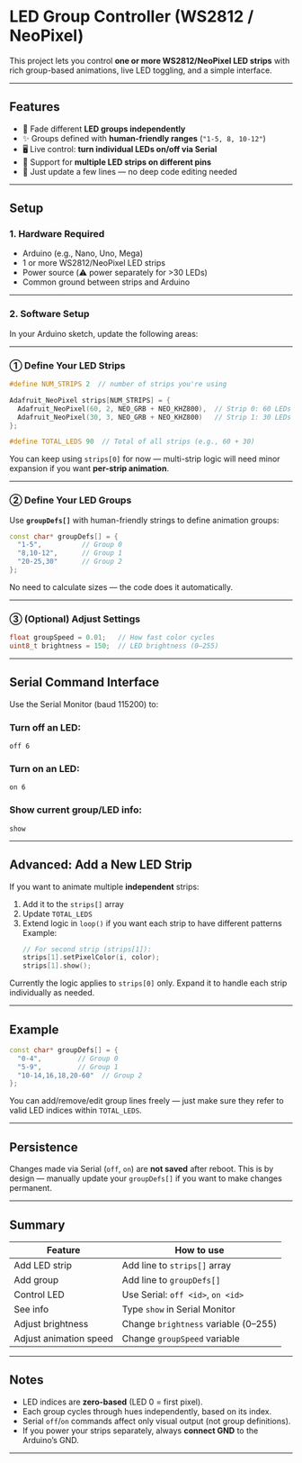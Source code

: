 # LED Group Controller (WS2812 / NeoPixel)

This project lets you control **one or more WS2812/NeoPixel LED strips** with rich group-based animations, live LED toggling, and a simple interface.

---

## Features

- 🌈 Fade different **LED groups independently**
- ✨ Groups defined with **human-friendly ranges** (`"1-5, 8, 10-12"`)
- 🖥️ Live control: **turn individual LEDs on/off via Serial**
- 🔌 Support for **multiple LED strips on different pins**
- 🔧 Just update a few lines — no deep code editing needed

---

## Setup

### 1. Hardware Required

- Arduino (e.g., Nano, Uno, Mega)
- 1 or more WS2812/NeoPixel LED strips
- Power source (⚠️ power separately for >30 LEDs)
- Common ground between strips and Arduino

---

### 2. Software Setup

In your Arduino sketch, update the following areas:

---

### ① Define Your LED Strips

```cpp
#define NUM_STRIPS 2  // number of strips you're using

Adafruit_NeoPixel strips[NUM_STRIPS] = {
  Adafruit_NeoPixel(60, 2, NEO_GRB + NEO_KHZ800),  // Strip 0: 60 LEDs on pin 2
  Adafruit_NeoPixel(30, 3, NEO_GRB + NEO_KHZ800)   // Strip 1: 30 LEDs on pin 3
};

#define TOTAL_LEDS 90  // Total of all strips (e.g., 60 + 30)
```

You can keep using `strips[0]` for now — multi-strip logic will need minor expansion if you want **per-strip animation**.

---

### ② Define Your LED Groups

Use **`groupDefs[]`** with human-friendly strings to define animation groups:

```cpp
const char* groupDefs[] = {
  "1-5",          // Group 0
  "8,10-12",      // Group 1
  "20-25,30"      // Group 2
};
```

No need to calculate sizes — the code does it automatically.

---

### ③ (Optional) Adjust Settings

```cpp
float groupSpeed = 0.01;   // How fast color cycles
uint8_t brightness = 150;  // LED brightness (0–255)
```

---

## Serial Command Interface

Use the Serial Monitor (baud 115200) to:

### Turn off an LED:
```
off 6
```

### Turn on an LED:
```
on 6
```

### Show current group/LED info:
```
show
```

---

## Advanced: Add a New LED Strip

If you want to animate multiple **independent** strips:

1. Add it to the `strips[]` array  
2. Update `TOTAL_LEDS`  
3. Extend logic in `loop()` if you want each strip to have different patterns  
   Example:
   ```cpp
   // For second strip (strips[1]):
   strips[1].setPixelColor(i, color);
   strips[1].show();
   ```

Currently the logic applies to `strips[0]` only. Expand it to handle each strip individually as needed.

---

## Example

```cpp
const char* groupDefs[] = {
  "0-4",         // Group 0
  "5-9",         // Group 1
  "10-14,16,18,20-60"  // Group 2
};
```

You can add/remove/edit group lines freely — just make sure they refer to valid LED indices within `TOTAL_LEDS`.

---

## Persistence

Changes made via Serial (`off`, `on`) are **not saved** after reboot. This is by design — manually update your `groupDefs[]` if you want to make changes permanent.

---

## Summary

| Feature         | How to use                         |
|----------------|------------------------------------|
| Add LED strip   | Add line to `strips[]` array       |
| Add group       | Add line to `groupDefs[]`          |
| Control LED     | Use Serial: `off <id>`, `on <id>`  |
| See info        | Type `show` in Serial Monitor      |
| Adjust brightness | Change `brightness` variable (0–255) |
| Adjust animation speed | Change `groupSpeed` variable |

---

## Notes

- LED indices are **zero-based** (LED 0 = first pixel).
- Each group cycles through hues independently, based on its index.
- Serial `off`/`on` commands affect only visual output (not group definitions).
- If you power your strips separately, always **connect GND** to the Arduino’s GND.

---